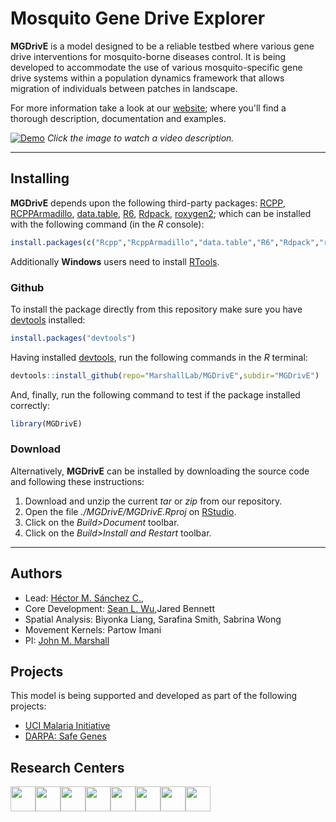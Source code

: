 # Mosquito Gene Drive Explorer

**MGDrivE** is a model designed to be a reliable testbed where various gene drive interventions for mosquito-borne diseases control. It is being developed to accommodate the use of various mosquito-specific gene drive systems within a population dynamics framework that allows migration of individuals between patches in landscape.

For more information take a look at our <a href="https://marshalllab.github.io/MGDrivE/">website</a>; where you'll find a thorough description, documentation and examples.


[![Demo](https://marshalllab.github.io/MGDrivE/images/crispr.jpg)](https://www.youtube.com/watch?time_continue=3&v=sZXuUtToszw)
_Click the image to watch a video description._

<hr>


## Installing

**MGDrivE** depends upon the following third-party packages: [RCPP](https://cran.r-project.org/web/packages/Rcpp/index.html), [RCPPArmadillo](https://cran.r-project.org/web/packages/RcppArmadillo/index.html), [data.table](https://cran.r-project.org/web/packages/data.table/index.html), [R6](https://cran.r-project.org/web/packages/R6/index.html), [Rdpack](https://cran.r-project.org/web/packages/Rdpack/index.html), [roxygen2](https://cran.r-project.org/web/packages/roxygen2/index.html); which can be installed with the following command (in the _R_ console):

```R
install.packages(c("Rcpp","RcppArmadillo","data.table","R6","Rdpack","roxygen2"))
```

Additionally **Windows** users need to install [RTools](https://cran.r-project.org/bin/windows/Rtools/).

### Github

To install the package directly from this repository make sure you have [devtools](https://cran.r-project.org/web/packages/devtools/index.html) installed:

```R
install.packages("devtools")
```

Having installed [devtools](https://cran.r-project.org/web/packages/devtools/index.html), run the following commands in the _R_ terminal:

```R
devtools::install_github(repo="MarshallLab/MGDrivE",subdir="MGDrivE")
```

And, finally, run the following command to test if the package installed correctly:

```R
library(MGDrivE)
```

### Download

Alternatively, __MGDrivE__ can be installed by downloading the source code and following these instructions:

1. Download and unzip the current _tar_ or _zip_ from our repository.
2. Open the file _./MGDrivE/MGDrivE.Rproj_ on [RStudio](https://www.rstudio.com/).
3. Click on the _Build>Document_ toolbar.
4. Click on the _Build>Install and Restart_ toolbar.

<hr>

## Authors

* Lead: <a href="https://chipdelmal.github.io/">Héctor M. Sánchez C.</a>,<br>
* Core Development: <a href="https://slwu89.github.io/">Sean L. Wu</a>,Jared Bennett<br>
* Spatial Analysis: Biyonka Liang, Sarafina Smith, Sabrina Wong<br>
* Movement Kernels: Partow Imani<br>
* PI: <a href="http://www.marshalllab.com/">John M. Marshall</a>

## Projects

This model is being supported and developed as part of the following projects:

* [UCI Malaria Initiative](https://news.uci.edu/7517/05/08/uci-establishes-malaria-initiative-to-fight-deadly-disease-in-africa/)
* [DARPA: Safe Genes](https://www.darpa.mil/program/safe-genes)

## Research Centers

<img src="https://marshalllab.github.io/MGDrivE/images/berkeley.jpg" height="40px" align="middle"><img src="https://marshalllab.github.io/MGDrivE/images/UCI.png" height="40px" align="middle"><img src="https://marshalllab.github.io/MGDrivE/images/UCD.jpg" height="40px" align="middle"><img src="https://marshalllab.github.io/MGDrivE/images/UCSD.png" height="40px" align="middle"><img src="https://marshalllab.github.io/MGDrivE/images/UCLA.png" height="40px" align="middle"><img src="https://marshalllab.github.io/MGDrivE/images/JPL.png" height="40px" align="middle"><img src="https://marshalllab.github.io/MGDrivE/images/IGI.png" height="40px" align="middle"><img src="https://marshalllab.github.io/MGDrivE/images/DARPA.jpg" height="40px" align="middle">
